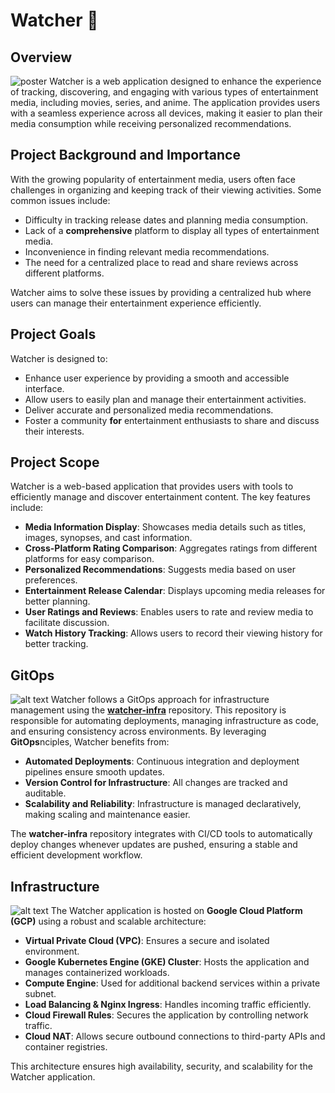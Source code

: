 # Watcher 🍿

## Overview
![poster](https://img5.pic.in.th/file/secure-sv1/Watcher-A1-594x841mm-1.jpg)
Watcher is a web application designed to enhance the experience of tracking, discovering, and engaging with various types of entertainment media, including movies, series, and anime. The application provides users with a seamless experience across all devices, making it easier to plan their media consumption while receiving personalized recommendations.

## Project Background and Importance
With the growing popularity of entertainment media, users often face challenges in organizing and keeping track of their viewing activities. Some common issues include:
- Difficulty in tracking release dates and planning media consumption.
- Lack of a **comprehensive** platform to display all types of entertainment media.
- Inconvenience in finding relevant media recommendations.
- The need for a centralized place to read and share reviews across different platforms.

Watcher aims to solve these issues by providing a centralized hub where users can manage their entertainment experience efficiently.

## Project Goals
Watcher is designed to:
- Enhance user experience by providing a smooth and accessible interface.
- Allow users to easily plan and manage their entertainment activities.
- Deliver accurate and personalized media recommendations.
- Foster a community **for** entertainment enthusiasts to share and discuss their interests.

## Project Scope
Watcher is a web-based application that provides users with tools to efficiently manage and discover entertainment content. The key features include:
- **Media Information Display**: Showcases media details such as titles, images, synopses, and cast information.
- **Cross-Platform Rating Comparison**: Aggregates ratings from different platforms for easy comparison.
- **Personalized Recommendations**: Suggests media based on user preferences.
- **Entertainment Release Calendar**: Displays upcoming media releases for better planning.
- **User Ratings and Reviews**: Enables users to rate and review media to facilitate discussion.
- **Watch History Tracking**: Allows users to record their viewing history for better tracking.

## GitOps
![alt text](https://img5.pic.in.th/file/secure-sv1/Screenshot-2568-02-27-at-14.26.43.png)
Watcher follows a GitOps approach for infrastructure management using the [**watcher-infra**]() repository. This repository is responsible for automating deployments, managing infrastructure as code, and ensuring consistency across environments. By leveraging **GitOps**nciples, Watcher benefits from:
- **Automated Deployments**: Continuous integration and deployment pipelines ensure smooth updates.
- **Version Control for Infrastructure**: All changes are tracked and auditable.
- **Scalability and Reliability**: Infrastructure is managed declaratively, making scaling and maintenance easier.

The **watcher-infra** repository integrates with CI/CD tools to automatically deploy changes whenever updates are pushed, ensuring a stable and efficient development workflow.

## Infrastructure
![alt text](https://img5.pic.in.th/file/secure-sv1/Blank-Diagram-2.png)
The Watcher application is hosted on **Google Cloud Platform (GCP)** using a robust and scalable architecture:
- **Virtual Private Cloud (VPC)**: Ensures a secure and isolated environment.
- **Google Kubernetes Engine (GKE) Cluster**: Hosts the application and manages containerized workloads.
- **Compute Engine**: Used for additional backend services within a private subnet.
- **Load Balancing & Nginx Ingress**: Handles incoming traffic efficiently.
- **Cloud Firewall Rules**: Secures the application by controlling network traffic.
- **Cloud NAT**: Allows secure outbound connections to third-party APIs and container registries.

This architecture ensures high availability, security, and scalability for the Watcher application.